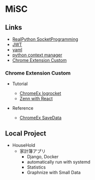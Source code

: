 # MiSC

## Links

- [RealPython SocketProgramming](https://realpython.com/python-sockets/)
- [JWT](https://jwt.io/)
- [yaml]()
- [python context manager](https://docs.python.org/3/library/contextlib.html)
- [Chrome Extension Custom]()

### Chrome Extension Custom

- Tutorial

  - [ChromeEx logrocket](https://blog.logrocket.com/creating-chrome-extension-react-typescript/)
  - [Zenn with React](https://zenn.dev/ulcttku/articles/creating-chrome-extensions-with-react)

- Reference

  - [ChromeEx SaveData](https://developer.chrome.com/docs/extensions/reference/storage/)

## Local Project

- HouseHold
  - 家計簿アプリ
    - Django, Docker
    - automatically run with systemd
    - Statistics
    - Graphnize with Small Data
